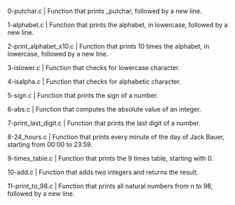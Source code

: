 0-putchar.c | Function that prints _putchar, followed by a new line.

1-alphabet.c | Function that prints the alphabet, in lowercase, followed by a new line.

2-print_alphabet_x10.c | Function that prints 10 times the alphabet, in lowercase, followed by a new line.

3-islower.c | Function that checks for lowercase character.

4-isalpha.c | Function that checks for alphabetic character.

5-sign.c | Function that prints the sign of a number.

6-abs.c | Function that computes the absolute value of an integer.

7-print_last_digit.c | Function that prints the last digit of a number.

8-24_hours.c | Function that prints every minute of the day of Jack Bauer, starting from 00:00 to 23:59.

9-times_table.c | Function that prints the 9 times table, starting with 0.

10-add.c | Function that adds two integers and returns the result.

11-print_to_98.c | Function that prints all natural numbers from n to 98, followed by a new line.
